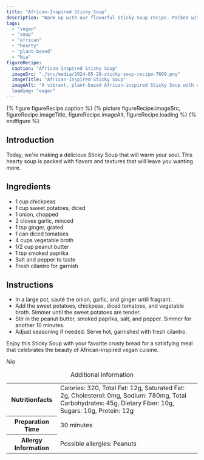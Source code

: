 ```yaml
---
title: "African-Inspired Sticky Soup"
description: "Warm up with our flavorful Sticky Soup recipe. Packed with chickpeas, sweet potatoes, and a peanut butter twist, this African-inspired vegan soup is a must-try!"
tags:
  - "vegan"
  - "soup"
  - "african"
  - "hearty"
  - "plant-based"
  - "Nia"
figureRecipe: 
  caption: "African-Inspired Sticky Soup"
  imageSrc: "./src/media/2024-05-28-sticky-soup-recipe-7609.png"
  imageTitle: "African-Inspired Sticky Soup"
  imageAlt: "A vibrant, plant-based African-inspired Sticky Soup with chickpeas, sweet potatoes, and creamy peanut butter broth on a minimalist table setting."
  loading: "eager"
---
```


{% figure figureRecipe.caption %}
{% picture figureRecipe.imageSrc, figureRecipe.imageTitle, figureRecipe.imageAlt, figureRecipe.loading %}
{% endfigure %}

## Introduction

Today, we're making a delicious Sticky Soup that will warm your soul. This hearty soup is packed with flavors and textures that will leave you wanting more.

## Ingredients

- 1 cup chickpeas
- 1 cup sweet potatoes, diced
- 1 onion, chopped
- 2 cloves garlic, minced
- 1 tsp ginger, grated
- 1 can diced tomatoes
- 4 cups vegetable broth
- 1/2 cup peanut butter
- 1 tsp smoked paprika
- Salt and pepper to taste
- Fresh cilantro for garnish

## Instructions

- In a large pot, sauté the onion, garlic, and ginger until fragrant.
- Add the sweet potatoes, chickpeas, diced tomatoes, and vegetable broth. Simmer until the sweet potatoes are tender.
- Stir in the peanut butter, smoked paprika, salt, and pepper. Simmer for another 10 minutes.
- Adjust seasoning if needed. Serve hot, garnished with fresh cilantro.

Enjoy this Sticky Soup with your favorite crusty bread for a satisfying meal that celebrates the beauty of African-inspired vegan cuisine.

*Nia*

<table><caption class='sr-only'>Additional Information</caption><tr><th>Nutritionfacts</th><td>Calories: 320, Total Fat: 12g, Saturated Fat: 2g, Cholesterol: 0mg, Sodium: 780mg, Total Carbohydrates: 45g, Dietary Fiber: 10g, Sugars: 10g, Protein: 12g&nbsp;</td></tr><tr><th>Preparation Time</th><td>30 minutes&nbsp;</td></tr><tr><th>Allergy Information</th><td>Possible allergies: Peanuts&nbsp;</td></tr></table>

